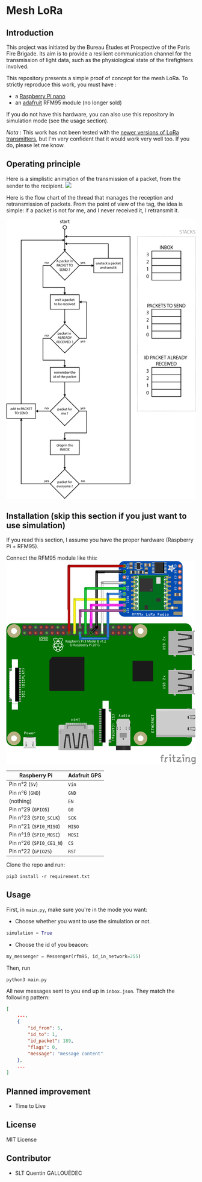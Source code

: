 # Mesh LoRa

## Introduction

This project was initiated by the Bureau Études et Prospective of the Paris Fire Brigade. Its aim is to provide a resilient communication channel for the transmission of light data, such as the physiological state of the firefighters involved.

This repository presents a simple proof of concept for the mesh LoRa. To strictly reproduce this work, you must have :
- a [Raspberry Pi nano](https://www.raspberrypi.org/products/raspberry-pi-zero-w/)
-  an [adafruit](https://www.adafruit.com) RFM95 module (no longer sold)

If you do not have this hardware, you can also use this repository in simulation mode (see the usage section).

_Nota_ : This work has not been tested with the [newer versions of LoRa transmitters](https://www.adafruit.com/product/3073), but I'm very confident that it would work very well too. If you do, please let me know.

## Operating principle

Here is a simplistic animation of the transmission of a packet, from the sender to the recipient.
![](docs/anim.gif)



Here is the flow chart of the thread that manages the reception and retransmission of packets. From the point of view of the tag, the idea is simple: if a packet is not for me, and I never received it, I retransmit it.

![](docs/flow_chart.png)

## Installation (skip this section if you just want to use simulation)

If you read this section, I assume you have the proper hardware (Raspberry Pi + RFM95).

Connect the RFM95 module like this: 
![](docs/RFM9x.png)

| Raspberry Pi                | Adafruit GPS |
|-----------------------------|--------------|
| Pin n°2 (```5V```)          | ```Vin```    |
| Pin n°6 (```GND```)         | ```GND```    |
| (nothing)                   | ```EN```     |
| Pin n°29 (```GPIO5```)      | ```G0```     |
| Pin n°23 (```SPI0_SCLK```)  | ```SCK```    |
| Pin n°21 (```SPI0_MISO```)  | ```MISO```   |
| Pin n°19 (```SPI0_MOSI```)  | ```MOSI```   |
| Pin n°26 (```SPI0_CE1_N```) | ```CS```     |
| Pin n°22 (```GPIO25```)     | ```RST```    |

Clone the repo and run:
```
pip3 install -r requirement.txt
```


## Usage

First, in ```main.py```, make sure you're in the mode you want: 
- Choose whether you want to use the simulation or not.
```python
simulation = True
```

- Choose the id of you beacon:
```python
my_messenger = Messenger(rfm95, id_in_network=255)
```

Then, run

```
python3 main.py
```

All new messages sent to you end up in ```inbox.json```. They match the following pattern:
```json
[
    ...,
    {
        "id_from": 5,
        "id_to": 1,
        "id_packet": 189,
        "flags": 0,
        "message": "message content"
    },
    ...
]
```


## Planned improvement
 - Time to Live


## License

MIT License

## Contributor

- SLT Quentin GALLOUÉDEC